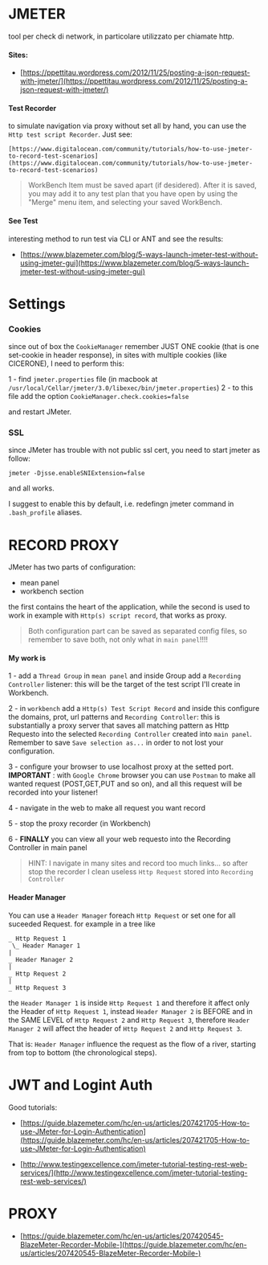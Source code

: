 JMETER
======


tool per check di network, in particolare utilizzato per chiamate http.

#### Sites:

- [https://ppettitau.wordpress.com/2012/11/25/posting-a-json-request-with-jmeter/](https://ppettitau.wordpress.com/2012/11/25/posting-a-json-request-with-jmeter/)


#### Test Recorder

to simulate navigation via proxy without set all by hand, you can use the `Http test script Recorder`. 
Just see:

	[https://www.digitalocean.com/community/tutorials/how-to-use-jmeter-to-record-test-scenarios](https://www.digitalocean.com/community/tutorials/how-to-use-jmeter-to-record-test-scenarios)

> WorkBench Item must be saved apart (if desidered). 
> After it is saved, you may add it to any test plan that you have open by using the "Merge" menu item, and selecting your saved WorkBench.




#### See Test

interesting method to run test via CLI or ANT and see the results:

- [https://www.blazemeter.com/blog/5-ways-launch-jmeter-test-without-using-jmeter-gui](https://www.blazemeter.com/blog/5-ways-launch-jmeter-test-without-using-jmeter-gui)




Settings
========

### Cookies

since out of box the `CookieManager` remember JUST ONE cookie (that is one set-cookie in header response), in sites with multiple cookies (like CICERONE), I need to perform this:

1 - find `jmeter.properties` file (in macbook at `/usr/local/Cellar/jmeter/3.0/libexec/bin/jmeter.properties`) 
2 - to this file add the option `CookieManager.check.cookies=false`

and restart JMeter.


### SSL

since JMeter has trouble with not public ssl cert, you need to start jmeter as follow:

````
jmeter -Djsse.enableSNIExtension=false
````

and all works.

I suggest to enable this by default, i.e. redefingn jmeter command in `.bash_profile` aliases.




RECORD PROXY
============

JMeter has two parts of configuration:

- mean panel
- workbench section


the first contains the heart of the application, while the second is used to work in example with `Http(s) script record`, that works as proxy.

> Both configuration part can be saved as separated config files, so remember to save both, not only what in `main panel`!!!!

#### My work is 

1 - add a `Thread Group` in `mean panel` and inside Group add a `Recording Controller` listener: this will be the target of the test script I'll create in Workbench.

2 - in `workbench` add a `Http(s) Test Script Record` and inside this configure the domains, prot, url patterns and `Recording Controller`: this is substantially a proxy server that saves all matching pattern as Http Requesto into the selected `Recording Controller` created into `main panel`. Remember to save `Save selection as...` in order to not lost your configuration.

3 - configure your browser to use localhost proxy at the setted port. **IMPORTANT** : with `Google Chrome` browser you can use `Postman` to make all wanted request (POST,GET,PUT and so on), and all this request will be recorded into your listener!

4 - navigate in the web to make all request you want record

5 - stop the proxy recorder (in Workbench)

6 - **FINALLY** you can view all your web requesto into the Recording Controller in main panel

> HINT: I navigate in many sites and record too much links... so after stop the recorder I clean useless `Http Request` stored into `Recording Controller`



#### Header Manager

You can use a `Header Manager` foreach `Http Request` or set one for all suceeded Request. for example in a tree like

````
_ Http Request 1
 \_ Header Manager 1
|
_ Header Manager 2
|
_ Http Request 2
|
_ Http Request 3

````

the `Header Manager 1` is inside `Http Request 1` and therefore it affect only the Header of `Http Request 1`, instead `Header Manager 2` is BEFORE and in the SAME LEVEL of `Http Request 2` and `Http Request 3`, therefore `Header Manager 2` 
will affect the header of `Http Request 2` and `Http Request 3`.

That is: `Header Manager` influence the request as the flow of a river, starting from top to bottom (the chronological steps).


JWT and Logint Auth
===================

Good tutorials:

- [https://guide.blazemeter.com/hc/en-us/articles/207421705-How-to-use-JMeter-for-Login-Authentication](https://guide.blazemeter.com/hc/en-us/articles/207421705-How-to-use-JMeter-for-Login-Authentication)

- [http://www.testingexcellence.com/jmeter-tutorial-testing-rest-web-services/](http://www.testingexcellence.com/jmeter-tutorial-testing-rest-web-services/)


PROXY
=====

- [https://guide.blazemeter.com/hc/en-us/articles/207420545-BlazeMeter-Recorder-Mobile-](https://guide.blazemeter.com/hc/en-us/articles/207420545-BlazeMeter-Recorder-Mobile-)